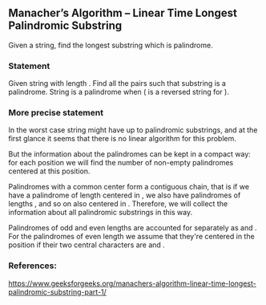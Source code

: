 ## Manacher’s Algorithm – Linear Time Longest Palindromic Substring 
Given a string, find the longest substring which is palindrome.

### Statement
Given string  with length . Find all the pairs  such that substring  is a palindrome. String  is a palindrome when  ( is a reversed string for ).
### More precise statement
In the worst case string might have up to  palindromic substrings, and at the first glance it seems that there is no linear algorithm for this problem.

But the information about the palindromes can be kept in a compact way: for each position  we will find the number of non-empty palindromes centered at this position.

Palindromes with a common center form a contiguous chain, that is if we have a palindrome of length  centered in , we also have palindromes of lengths ,  and so on also centered in . Therefore, we will collect the information about all palindromic substrings in this way.

Palindromes of odd and even lengths are accounted for separately as  and . For the palindromes of even length we assume that they're centered in the position  if their two central characters are  and .


### References:
https://www.geeksforgeeks.org/manachers-algorithm-linear-time-longest-palindromic-substring-part-1/